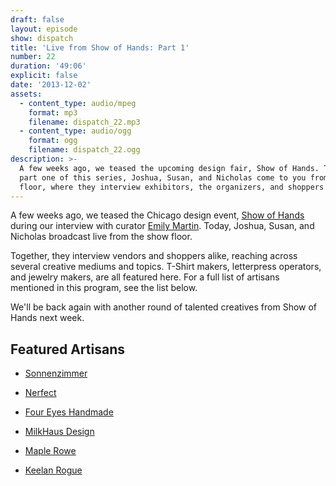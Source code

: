 ```yaml
---
draft: false
layout: episode
show: dispatch
title: 'Live from Show of Hands: Part 1'
number: 22
duration: '49:06'
explicit: false
date: '2013-12-02'
assets:
  - content_type: audio/mpeg
    format: mp3
    filename: dispatch_22.mp3
  - content_type: audio/ogg
    format: ogg
    filename: dispatch_22.ogg
description: >-
  A few weeks ago, we teased the upcoming design fair, Show of Hands. Today, in
  part one of this series, Joshua, Susan, and Nicholas come to you from the show
  floor, where they interview exhibitors, the organizers, and shoppers alike.
---
```

A few weeks ago, we teased the Chicago design event, [Show of Hands](http://showofhandschicago.com) during our interview with curator [Emily Martin](http://nicholaswyoung.com/programs/dispatch/20). Today, Joshua, Susan, and Nicholas broadcast live from the show floor.

Together, they interview vendors and shoppers alike, reaching across several creative mediums and topics. T-Shirt makers, letterpress operators, and jewelry makers, are all featured here. For a full list of artisans mentioned in this program, see the list below.

We'll be back again with another round of talented creatives from Show of Hands next week.

## Featured Artisans

* [Sonnenzimmer](http://www.sonnenzimmer.com)

* [Nerfect](http://www.nerfect.com)

* [Four Eyes Handmade](http://foureyeshandmade.com)

* [MilkHaus Design](http://milkhausdesign.com)

* [Maple Rowe](http://www.maplerowe.com)

* [Keelan Rogue](http://www.keelanrogue.com)